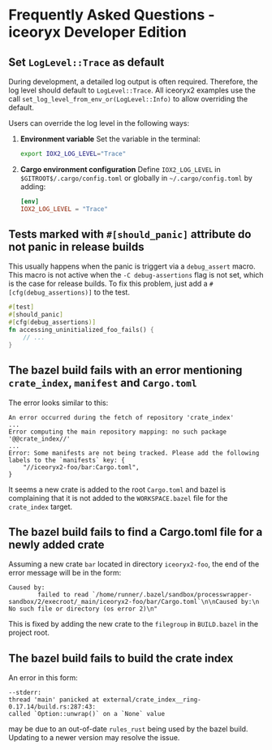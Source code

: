 # Frequently Asked Questions - iceoryx Developer Edition

## Set `LogLevel::Trace` as default

During development, a detailed log output is often required. Therefore, the log
level should default to `LogLevel::Trace`. All iceoryx2 examples use the call
`set_log_level_from_env_or(LogLevel::Info)` to allow overriding the default.

Users can override the log level in the following ways:

1. **Environment variable**
   Set the variable in the terminal:
   ```bash
   export IOX2_LOG_LEVEL="Trace"
   ```

2. **Cargo environment configuration**
   Define `IOX2_LOG_LEVEL` in `$GITROOT$/.cargo/config.toml` or globally in
   `~/.cargo/config.toml` by adding:

   ```toml
   [env]
   IOX2_LOG_LEVEL = "Trace"
   ```

## Tests marked with `#[should_panic]` attribute do not panic in release builds

This usually happens when the panic is triggert via a `debug_assert` macro.
This macro is not active when the `-C debug-assertions` flag is not set, which
is the case for release builds.
To fix this problem, just add a `#[cfg(debug_assertions)]` to the test.

```rs
#[test]
#[should_panic]
#[cfg(debug_assertions)]
fn accessing_uninitialized_foo_fails() {
    // ...
}
```

## The bazel build fails with an error mentioning `crate_index`, `manifest` and `Cargo.toml`

The error looks similar to this:

```ascii
An error occurred during the fetch of repository 'crate_index'
...
Error computing the main repository mapping: no such package '@@crate_index//'
...
Error: Some manifests are not being tracked. Please add the following labels to the `manifests` key: {
    "//iceoryx2-foo/bar:Cargo.toml",
}
```

It seems a new crate is added to the root `Cargo.toml` and bazel is complaining
that it is not added to the `WORKSPACE.bazel` file for the `crate_index` target.

## The bazel build fails to find a Cargo.toml file for a newly added crate

Assuming a new crate `bar` located in directory `iceoryx2-foo`, the end of the
error message will be in the form:

```ascii
Caused by:
        failed to read `/home/runner/.bazel/sandbox/processwrapper-sandbox/2/execroot/_main/iceoryx2-foo/bar/Cargo.toml`\n\nCaused by:\n  No such file or directory (os error 2)\n"
```

This is fixed by adding the new crate to the `filegroup` in `BUILD.bazel` in
the project root.

## The bazel build fails to build the crate index

An error in this form:

```ascii
--stderr:
thread 'main' panicked at external/crate_index__ring-0.17.14/build.rs:287:43:
called `Option::unwrap()` on a `None` value
```

may be due to an out-of-date `rules_rust` being used by the bazel build.
Updating to a newer version may resolve the issue.
